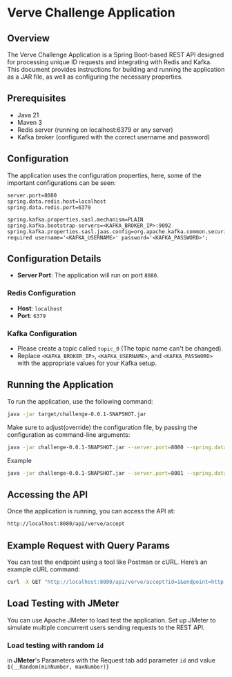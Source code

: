 # Verve Challenge Application

## Overview

The Verve Challenge Application is a Spring Boot-based REST API designed for processing unique ID requests and integrating with Redis and Kafka. This document provides instructions for building and running the application as a JAR file, as well as configuring the necessary properties.

## Prerequisites

- Java 21
- Maven 3
- Redis server (running on localhost:6379 or any server)
- Kafka broker (configured with the correct username and password)

## Configuration

The application uses the configuration properties, here, some of the important configurations can be seen:

```properties
server.port=8080
spring.data.redis.host=localhost
spring.data.redis.port=6379

spring.kafka.properties.sasl.mechanism=PLAIN
spring.kafka.bootstrap-servers=<KAFKA_BROKER_IP>:9092
spring.kafka.properties.sasl.jaas.config=org.apache.kafka.common.security.plain.PlainLoginModule required username='<KAFKA_USERNAME>' password='<KAFKA_PASSWORD>';
```
## Configuration Details

- **Server Port**: The application will run on port `8080`.

### Redis Configuration

- **Host**: `localhost`
- **Port**: `6379`

### Kafka Configuration
- Please create a topic called `topic_0` (The topic name can't be changed). 
- Replace `<KAFKA_BROKER_IP>`, `<KAFKA_USERNAME>`, and `<KAFKA_PASSWORD>` with the appropriate values for your Kafka setup.

## Running the Application

To run the application, use the following command:

```bash
java -jar target/challenge-0.0.1-SNAPSHOT.jar
```
Make sure to adjust(override) the configuration file, by passing the configuration as command-line arguments:
```bash
java -jar challenge-0.0.1-SNAPSHOT.jar --server.port=8080 --spring.data.redis.host=localhost --spring.data.redis.port=6379 --spring.kafka.bootstrap-servers=<KAFKA_BROKER_IP>:9092 --spring.kafka.properties.sasl.jaas.config="org.apache.kafka.common.security.plain.PlainLoginModule required username='<KAFKA_USERNAME>' password='<KAFKA_PASSWORD>';"
```

Example
```bash
java -jar challenge-0.0.1-SNAPSHOT.jar --server.port=8081 --spring.data.redis.host=localhost --spring.data.redis.port=6379 --spring.kafka.bootstrap-servers="example-1.aws.confluent.cloud:9092" --spring.kafka.properties.sasl.jaas.config="org.apache.kafka.common.security.plain.PlainLoginModule required username='api_key_is_here' password='secret_key_is_here';"
```
## Accessing the API
Once the application is running, you can access the API at:

```bash
http://localhost:8080/api/verve/accept
```

## Example Request with Query Params
You can test the endpoint using a tool like Postman or cURL. Here’s an example cURL command:


```bash
curl -X GET "http://localhost:8080/api/verve/accept?id=1&endpoint=http://example.com"

```

## Load Testing with JMeter
You can use Apache JMeter to load test the application. Set up JMeter to simulate multiple concurrent users sending requests to the REST API.

### Load testing with random `id`
in **JMeter**'s Parameters with the Request tab add parameter `id` and value `${__Random(minNumber, maxNumber)}`